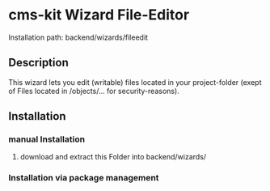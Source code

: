 # cms-kit Wizard File-Editor

Installation path: backend/wizards/fileedit

## Description

This wizard lets you edit (writable) files located in your project-folder
(exept of Files located in /objects/... for security-reasons).

## Installation

### manual Installation

1. download and extract this Folder into backend/wizards/

### Installation via package management






